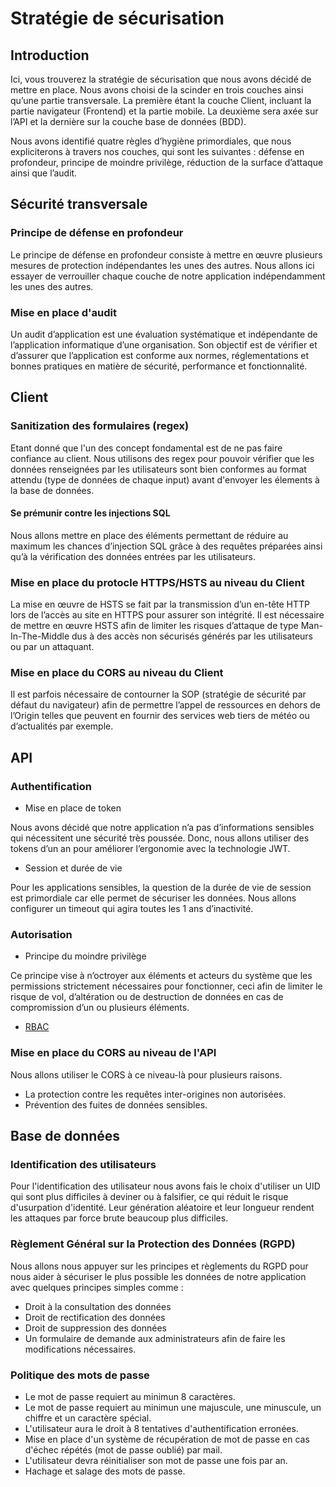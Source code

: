 # Stratégie de sécurisation

## Introduction 

Ici, vous trouverez la stratégie de sécurisation que nous avons décidé de mettre en place. Nous avons choisi de la scinder en trois couches ainsi qu’une partie transversale. La première étant la couche Client, incluant la partie navigateur (Frontend) et la partie mobile. La deuxième sera axée sur l’API et la dernière sur la couche base de données (BDD).

Nous avons identifié quatre règles d’hygiène primordiales, que nous expliciterons à travers nos couches, qui sont les suivantes : défense en profondeur, principe de moindre privilège, réduction de la surface d’attaque ainsi que l’audit.

## Sécurité transversale 


### Principe de défense en profondeur

Le principe de défense en profondeur consiste à mettre en œuvre plusieurs mesures de protection indépendantes les unes des autres. Nous allons ici essayer de verrouiller chaque couche de notre application indépendamment les unes des autres.

### Mise en place d'audit

Un audit d’application est une évaluation systématique et indépendante de l’application informatique d’une organisation. Son objectif est de vérifier et d’assurer que l’application est conforme aux normes, réglementations et bonnes pratiques en matière de sécurité, performance et fonctionnalité.

## Client 


### Sanitization des formulaires (regex)

Etant donné que l'un des concept fondamental est de ne pas faire confiance au client. Nous utilisons des regex pour pouvoir vérifier que les données renseignées par les utilisateurs sont bien conformes au format attendu (type de données de chaque input) avant d'envoyer les élements à la base de données.

#### Se prémunir contre les injections SQL 

Nous allons mettre en place des éléments permettant de réduire au maximum les chances d’injection SQL grâce à des requêtes préparées ainsi qu’à la vérification des données entrées par les utilisateurs.


### Mise en place du protocle HTTPS/HSTS au niveau du Client

La mise en œuvre de HSTS se fait par la transmission d’un en-tête HTTP lors de l’accès au site en HTTPS pour assurer son intégrité. Il est nécessaire de mettre en œuvre HSTS afin de limiter les risques d’attaque de type Man-In-The-Middle dus à des accès non sécurisés générés par les utilisateurs ou par un attaquant.

### Mise en place du CORS au niveau du Client

Il est parfois nécessaire de contourner la SOP (stratégie de sécurité par défaut du navigateur) afin de permettre l’appel de ressources en dehors de l’Origin telles que peuvent en fournir des services web tiers de météo ou d’actualités par exemple.

## API

### Authentification

- Mise en place de token

Nous avons décidé que notre application n’a pas d’informations sensibles qui nécessitent une sécurité très poussée. Donc, nous allons utiliser des tokens d’un an pour améliorer l’ergonomie avec la technologie JWT.

- Session et durée de vie

Pour les applications sensibles, la question de la durée de vie de session est primordiale car elle permet de sécuriser les données. Nous allons configurer un timeout qui agira toutes les 1 ans d’inactivité.

### Autorisation 

- Principe du moindre privilège

Ce principe vise à n’octroyer aux éléments et acteurs du système que les permissions strictement nécessaires pour fonctionner, ceci afin de limiter le risque de vol, d’altération ou de destruction de données en cas de compromission d’un ou plusieurs éléments.

- [RBAC](./rbac.md)

### Mise en place du CORS au niveau de l'API

Nous allons utiliser le CORS à ce niveau-là pour plusieurs raisons.
- La protection contre les requêtes inter-origines non autorisées.
- Prévention des fuites de données sensibles.

## Base de données


### Identification des utilisateurs

Pour l'identification des utilisateur nous avons fais le choix d'utiliser un UID qui sont plus difficiles à deviner ou à falsifier, ce qui réduit le risque d'usurpation d'identité. Leur génération aléatoire et leur longueur rendent les attaques par force brute beaucoup plus difficiles.

### Règlement Général sur la Protection des Données (RGPD)

Nous allons nous appuyer sur les principes et règlements du RGPD pour nous aider à sécuriser le plus possible les données de notre application avec quelques principes simples comme :

- Droit à la consultation des données
- Droit de rectification des données
- Droit de suppression des données
- Un formulaire de demande aux administrateurs afin de faire les modifications nécessaires.

### Politique des mots de passe

- Le mot de passe requiert au minimun 8 caractères.
- Le mot de passe requiert au minimun une majuscule, une minuscule, un chiffre et un caractère spécial.
- L'utilisateur aura le droit à 8 tentatives d'authentification erronées.
- Mise en place d'un système de récupération de mot de passe en cas d'échec répétés (mot de passe oublié) par mail.
- L'utilisateur devra réinitialiser son mot de passe une fois par an.
- Hachage et salage des mots de passe.  




